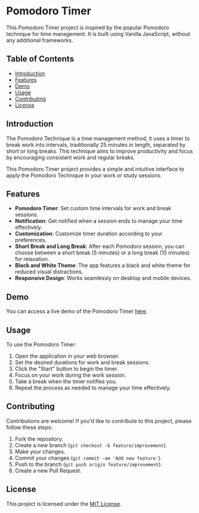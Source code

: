 # Pomodoro Timer

This Pomodoro Timer project is inspired by the popular Pomodoro technique for time management. It is built using Vanilla JavaScript, without any additional frameworks.

## Table of Contents

- [Introduction](#introduction)
- [Features](#features)
- [Demo](#demo)
- [Usage](#usage)
- [Contributing](#contributing)
- [License](#license)

## Introduction

The Pomodoro Technique is a time management method, it uses a timer to break work into intervals, traditionally 25 minutes in length, separated by short or long breaks. This technique aims to improve productivity and focus by encouraging consistent work and regular breaks.

This Pomodoro Timer project provides a simple and intuitive interface to apply the Pomodoro Technique in your work or study sessions.

## Features

- **Pomodoro Timer**: Set custom time intervals for work and break sessions.
- **Notification**: Get notified when a session ends to manage your time effectively.
- **Customization**: Customize timer duration according to your preferences.
- **Short Break and Long Break**: After each Pomodoro session, you can choose between a short break (5 minutes) or a long break (15 minutes) for relaxation.
- **Black and White Theme**: The app features a black and white theme for reduced visual distractions.
- **Responsive Design**: Works seamlessly on desktop and mobile devices.

## Demo

You can access a live demo of the Pomodoro Timer [here](https://lucasshira.github.io/pomodoro-timer/).

## Usage

To use the Pomodoro Timer:

1. Open the application in your web browser.
2. Set the desired durations for work and break sessions.
3. Click the "Start" button to begin the timer.
4. Focus on your work during the work session.
5. Take a break when the timer notifies you.
6. Repeat the process as needed to manage your time effectively.

## Contributing

Contributions are welcome! If you'd like to contribute to this project, please follow these steps:

1. Fork the repository.
2. Create a new branch (`git checkout -b feature/improvement`).
3. Make your changes.
4. Commit your changes (`git commit -am 'Add new feature'`).
5. Push to the branch (`git push origin feature/improvement`).
6. Create a new Pull Request.

## License

This project is licensed under the [MIT License](LICENSE).

